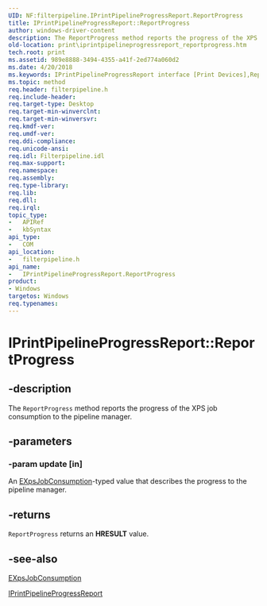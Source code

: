 ```yaml
---
UID: NF:filterpipeline.IPrintPipelineProgressReport.ReportProgress
title: IPrintPipelineProgressReport::ReportProgress
author: windows-driver-content
description: The ReportProgress method reports the progress of the XPS job consumption to the pipeline manager.
old-location: print\iprintpipelineprogressreport_reportprogress.htm
tech.root: print
ms.assetid: 989e8888-3494-4355-a41f-2ed774a060d2
ms.date: 4/20/2018
ms.keywords: IPrintPipelineProgressReport interface [Print Devices],ReportProgress method, IPrintPipelineProgressReport.ReportProgress, IPrintPipelineProgressReport::ReportProgress, ReportProgress, ReportProgress method [Print Devices], ReportProgress method [Print Devices],IPrintPipelineProgressReport interface, filterpipeline/IPrintPipelineProgressReport::ReportProgress, filterpipeline_3f4798ee-db6e-42ab-9eb8-fb016920fd08.xml, print.iprintpipelineprogressreport_reportprogress
ms.topic: method
req.header: filterpipeline.h
req.include-header: 
req.target-type: Desktop
req.target-min-winverclnt: 
req.target-min-winversvr: 
req.kmdf-ver: 
req.umdf-ver: 
req.ddi-compliance: 
req.unicode-ansi: 
req.idl: Filterpipeline.idl
req.max-support: 
req.namespace: 
req.assembly: 
req.type-library: 
req.lib: 
req.dll: 
req.irql: 
topic_type:
-	APIRef
-	kbSyntax
api_type:
-	COM
api_location:
-	filterpipeline.h
api_name:
-	IPrintPipelineProgressReport.ReportProgress
product:
- Windows
targetos: Windows
req.typenames: 
---
```


# IPrintPipelineProgressReport::ReportProgress


## -description


The <code>ReportProgress</code> method reports the progress of the XPS job consumption to the pipeline manager.


## -parameters




### -param update [in]

An <a href="https://msdn.microsoft.com/library/windows/hardware/ff548778">EXpsJobConsumption</a>-typed value that describes the progress to the pipeline manager.


## -returns



<code>ReportProgress</code> returns an <b>HRESULT</b> value.




## -see-also




<a href="https://msdn.microsoft.com/library/windows/hardware/ff548778">EXpsJobConsumption</a>



<a href="https://msdn.microsoft.com/library/windows/hardware/ff554314">IPrintPipelineProgressReport</a>
 

 


